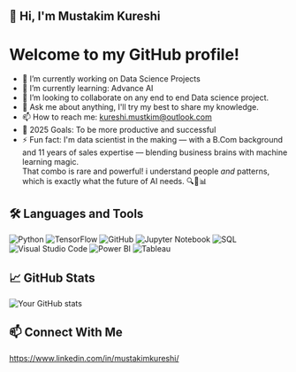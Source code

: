 

## 👋 Hi, I'm Mustakim Kureshi

# Welcome to my GitHub profile!

- 🔭 I’m currently working on Data Science Projects
- 🌱 I’m currently learning: Advance AI
- 👯 I’m looking to collaborate on any end to end Data science project.
- 💬 Ask me about anything, I'll try my best to share my knowledge.
- 📫 How to reach me: kureshi.mustkim@outlook.com
- 🥅 2025 Goals: To be more productive and successful
- ⚡ Fun fact: I'm data scientist in the making — with a B.Com background and 11 years of sales expertise — blending business brains with machine learning magic.  
That combo is rare and powerful! i understand people *and* patterns, which is exactly what the future of AI needs. 🔍🤝📊


## 🛠️ Languages and Tools

![Python](https://img.shields.io/badge/-Python-3776AB?style=flat-square&logo=python&logoColor=white)
![TensorFlow](https://img.shields.io/badge/-TensorFlow-FF6F00?style=flat-square&logo=tensorflow&logoColor=white)
![GitHub](https://img.shields.io/badge/-GitHub-181717?style=flat-square&logo=github&logoColor=white)
![Jupyter Notebook](https://img.shields.io/badge/-Jupyter%20Notebook-F37626?style=flat-square&logo=jupyter&logoColor=white)
![SQL](https://img.shields.io/badge/-SQL-4479A1?style=flat-square&logo=postgresql&logoColor=white)
![Visual Studio Code](https://img.shields.io/badge/-VS%20Code-007ACC?style=flat-square&logo=visual-studio-code&logoColor=white)
![Power BI](https://img.shields.io/badge/-Power%20BI-F2C811?style=flat-square&logo=powerbi&logoColor=black)
![Tableau](https://img.shields.io/badge/-Tableau-E97627?style=flat-square&logo=tableau&logoColor=white)

## 📈 GitHub Stats

![Your GitHub stats](https://github-readme-stats.vercel.app/api?username=kureshimustakim&show_icons=true&theme=radical)


## 📫 Connect With Me

https://www.linkedin.com/in/mustakimkureshi/


<!--
**Kureshimustakim/Kureshimustakim** is a ✨ _special_ ✨ repository because its `README.md` (this file) appears on your GitHub profile.

Here are some ideas to get you started:

- 🔭 I’m currently working on ...
- 🌱 I’m currently learning ...
- 👯 I’m looking to collaborate on ...
- 🤔 I’m looking for help with ...
- 💬 Ask me about ...
- 📫 How to reach me: ...
- 😄 Pronouns: ...
- ⚡ Fun fact: ...
-->
